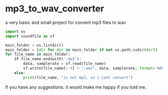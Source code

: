 # mp3_to_wav_converter
a very basic and small project for convert mp3 files to wav
```python
import os
import soundfile as sf

main_folder = os.listdir()
main_folder = [dir for dir in main_folder if not os.path.isdir(dir)]
for file_name in main_folder:
    if file_name.endswith('.mp3'):
        data, samplerate = sf.read(file_name)
        sf.write(file_name[:-4] + ".wav", data, samplerate, format='WAV')
    else:
        print(file_name, "is not mp3, so i cant convert")
```
If you have any suggestions، it would make me happy if you told me.
